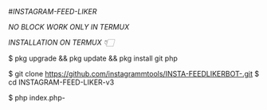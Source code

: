 #*INSTAGRAM-FEED-LIKER*

*NO BLOCK WORK ONLY IN TERMUX*

*INSTALLATION ON TERMUX 👇🏻*

$ pkg upgrade && pkg update && pkg install git php

$ git clone 
https://github.com/instagrammtools/INSTA-FEEDLIKERBOT-.git
$ cd INSTAGRAM-FEED-LIKER-v3


$ php index.php-

